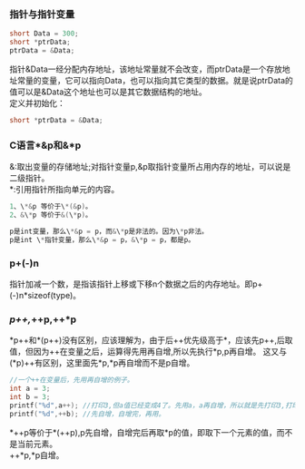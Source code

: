 ### 指针与指针变量
```C
short Data = 300;
short *ptrData;
ptrData = &Data;
```
指针&Data一经分配内存地址，该地址常量就不会改变，而ptrData是一个存放地址常量的变量，它可以指向Data，也可以指向其它类型的数据。就是说ptrData的值可以是&Data这个地址也可以是其它数据结构的地址。  
定义并初始化：
```c
short *ptrData = &Data;
```

### C语言*&p和&*p
&:取出变量的存储地址;对指针变量p,&p取指针变量所占用内存的地址，可以说是二级指针。  
\*:引用指针所指向单元的内容。
```C
1、\*&p 等价于\*(&p)。
2、&\*p 等价于&(\*p)。

p是int变量，那么\*&p = p，而&\*p是非法的。因为\*p非法。
p是int \*指针变量，那么\*&p = p，&\*p = p，都是p。
```

### p+(-)n
指针加减一个数，是指该指针上移或下移n个数据之后的内存地址。即p+(-)n\*sizeof(type)。

### *p++,*++p,++*p
\*p++和\*(p++)没有区别，应该理解为，由于后++优先级高于\*，应该先p++,后取值，但因为++在变量之后，运算得先用再自增,所以先执行\*p,p再自增。
这又与(\*p)++有区别，这里面先\*p,\*p再自增而不是p自增。
```C
//一个++在变量后，先用再自增的例子。
int a = 3;
int b = 3;
printf("%d",a++); //打印3,但a值已经变成4了。先用a，a再自增，所以就是先打印3,打印完再自增。
printf("%d",++b); //先自增，自增完，再用。
```
\*++p等价于\*(++p),p先自增，自增完后再取\*p的值，即取下一个元素的值，而不是当前元素。    
++\*p,*p自增。  

